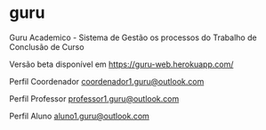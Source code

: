 # guru
Guru Academico - Sistema de Gestão os processos do Trabalho de Conclusão de Curso

Versão beta disponível em https://guru-web.herokuapp.com/ 

Perfil Coordenador
coordenador1.guru@outlook.com

Perfil Professor
professor1.guru@outlook.com

Perfil Aluno
aluno1.guru@outlook.com
